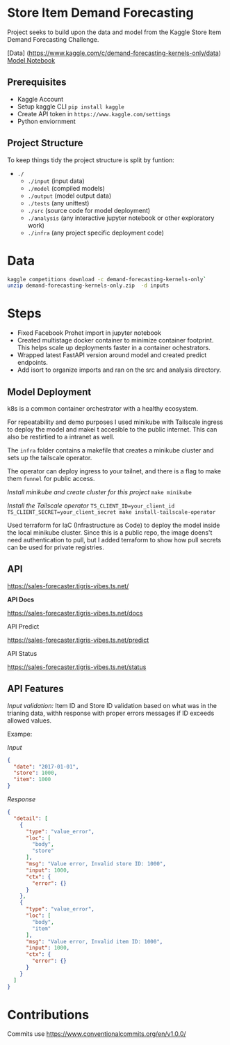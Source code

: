 # Store Item Demand Forecasting

Project seeks to build upon the data and model from the Kaggle Store Item Demand Forecasting Challenge.

[Data] (https://www.kaggle.com/c/demand-forecasting-kernels-only/data)
[Model Notebook](https://www.kaggle.com/code/ashishpatel26/light-gbm-demand-forecasting/notebook)

## Prerequisites

- Kaggle Account
- Setup kaggle CLI  `pip install kaggle`
- Create API token in `https://www.kaggle.com/settings`
- Python enviornment

## Project Structure

To keep things tidy the project structure is split by funtion:

- `./`
  - `./input` (input data)
  - `./model` (compiled models)
  - `./output` (model output data)
  - `./tests` (any unittest)
  - `./src` (source code for model deployment)
  - `./analysis` (any interactive jupyter notebook or other exploratory work)
  - `./infra` (any project specific deployment code)

# Data

```bash
kaggle competitions download -c demand-forecasting-kernels-only` 
unzip demand-forecasting-kernels-only.zip  -d inputs
```

# Steps

- Fixed Facebook Prohet import in jupyter notebook
- Created multistage docker container to minimize container footprint. This helps scale up deployments faster in a container ochestrators.
- Wrapped latest FastAPI version around model and created predict endpoints.
- Add isort to organize imports and ran on the src and analysis directory.

## Model Deployment

k8s is a common container orchestrator with a healthy ecosystem.

For repeatability and demo purposes I used minikube with Tailscale ingress to deploy the model and makei t accesible to the public internet. This can also be restirtied to a intranet as well.

The `infra` folder contains a makefile that creates a minikube cluster and sets up the tailscale operator.

The operator can deploy ingress to your tailnet, and there is a flag to make them `funnel` for public access.

*Install minikube and create cluster for this project*
`make minikube`

*Install the Tailscale operator*
`TS_CLIENT_ID=your_client_id TS_CLIENT_SECRET=your_client_secret make install-tailscale-operator`

Used terraform for IaC (Infrastructure as Code) to deploy the model inside the local minikube cluster. Since this is a public repo, the image doens't need authentication to pull, but I added terraform to show how pull secrets can be used for private registries.

## API

https://sales-forecaster.tigris-vibes.ts.net/

**API Docs**

https://sales-forecaster.tigris-vibes.ts.net/docs

API Predict

https://sales-forecaster.tigris-vibes.ts.net/predict

API Status 

https://sales-forecaster.tigris-vibes.ts.net/status

## API Features

*Input validation:* Item ID and Store ID validation based on what was in the trianing data, withh response with proper errors messages if ID exceeds allowed values.

Exampe:

*Input*
```json
{
  "date": "2017-01-01",
  "store": 1000,
  "item": 1000
}
```

*Response*
```json
{
  "detail": [
    {
      "type": "value_error",
      "loc": [
        "body",
        "store"
      ],
      "msg": "Value error, Invalid store ID: 1000",
      "input": 1000,
      "ctx": {
        "error": {}
      }
    },
    {
      "type": "value_error",
      "loc": [
        "body",
        "item"
      ],
      "msg": "Value error, Invalid item ID: 1000",
      "input": 1000,
      "ctx": {
        "error": {}
      }
    }
  ]
}
```

# Contributions

Commits use https://www.conventionalcommits.org/en/v1.0.0/
